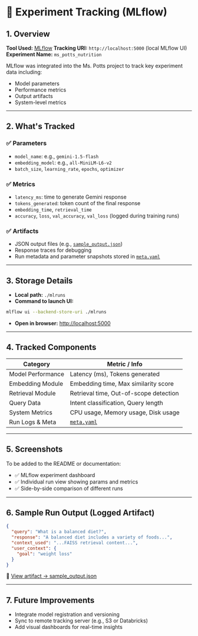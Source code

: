 
# 🧪 Experiment Tracking (MLflow)

## 1. Overview

**Tool Used:** [MLflow](https://mlflow.org/)
**Tracking URI:** `http://localhost:5000` (local MLflow UI)
**Experiment Name:** `ms_potts_nutrition`

MLflow was integrated into the Ms. Potts project to track key experiment data including:

- Model parameters
- Performance metrics
- Output artifacts
- System-level metrics

---

## 2. What's Tracked

### ✅ Parameters
- `model_name`: e.g., `gemini-1.5-flash`
- `embedding_model`: e.g., `all-MiniLM-L6-v2`
- `batch_size`, `learning_rate`, `epochs`, `optimizer`

### ✅ Metrics
- `latency_ms`: time to generate Gemini response
- `tokens_generated`: token count of the final response
- `embedding_time`, `retrieval_time`
- `accuracy`, `loss`, `val_accuracy`, `val_loss` (logged during training runs)

### ✅ Artifacts
- JSON output files (e.g., [`sample_output.json`](../mlruns/850473561665037880/81169bb1fcf84c18aff5324428555d57/artifacts/sample_output.json))
- Response traces for debugging
- Run metadata and parameter snapshots stored in [`meta.yaml`](../mlruns/850473561665037880/81169bb1fcf84c18aff5324428555d57/meta.yaml)

---

## 3. Storage Details

- **Local path:** `./mlruns`
- **Command to launch UI:**

```bash
mlflow ui --backend-store-uri ./mlruns
```

- **Open in browser:** [http://localhost:5000](http://localhost:5000)

---

## 4. Tracked Components

| Category           | Metric / Info                            |
|--------------------|-------------------------------------------|
| Model Performance  | Latency (ms), Tokens generated            |
| Embedding Module   | Embedding time, Max similarity score      |
| Retrieval Module   | Retrieval time, Out-of-scope detection    |
| Query Data         | Intent classification, Query length       |
| System Metrics     | CPU usage, Memory usage, Disk usage       |
| Run Logs & Meta    | [`meta.yaml`](../mlruns/.../meta.yaml)   |

---

## 5. Screenshots

To be added to the README or documentation:

- ✅ MLflow experiment dashboard
- ✅ Individual run view showing params and metrics
- ✅ Side-by-side comparison of different runs

---

## 6. Sample Run Output (Logged Artifact)

```json
{
  "query": "What is a balanced diet?",
  "response": "A balanced diet includes a variety of foods...",
  "context_used": "...FAISS retrieval content...",
  "user_context": {
    "goal": "weight loss"
  }
}
```

📎 [View artifact → sample_output.json](../mlruns/850473561665037880/81169bb1fcf84c18aff5324428555d57/artifacts/sample_output.json)

---

## 7. Future Improvements

- Integrate model registration and versioning
- Sync to remote tracking server (e.g., S3 or Databricks)
- Add visual dashboards for real-time insights
